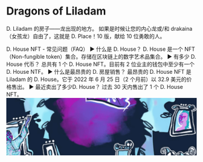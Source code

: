 # Dragons of Liladam

D. Liladam 的房子——龙出现的地方。 如果是时候让您的内心龙或/和 drakaina（女孩龙）自由了，这就是 D. Place！10 版，献给 10 位勇敢的人。

D. House NFT - 常见问题（FAQ）
▶ 什么是 D. House？
D. House 是一个 NFT（Non-fungible token）集合。存储在区块链上的数字艺术品集合。
▶ 有多少 D. House 代币？
总共有 1 个 D. House NFT。目前有 2 位业主的钱包中至少有一个 D. House NTF。
▶ 什么是最昂贵的 D. 房屋销售？
最昂贵的 D. House NFT 是 Liladam 的 D. House。它于 2022 年 6 月 25 日（2 个月前）以 32.9 美元的价格售出。
▶ 最近卖出了多少D. House？
过去 30 天内售出了 1 个 D. House NFT。
![NFT](微信截图_20220826120921.png)




